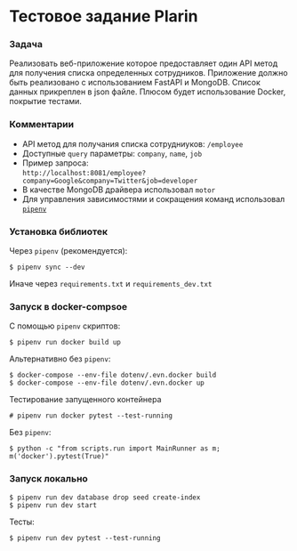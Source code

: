 # Тестовое задание Plarin

### Задача 
Реализовать веб-приложение которое предоставляет один API метод для получения списка определенных сотрудников. Приложение должно быть реализовано с использованием FastAPI и MongoDB.
Список данных прикреплен в json файле.
Плюсом будет использование Docker, покрытие тестами.

### Комментарии
* API метод для получания списка сотрудниуков: `/employee` 
* Доступные `query` параметры: `company`, `name`, `job`
* Пример запроса:    
`http://localhost:8081/employee?company=Google&company=Twitter&job=developer`   
* В качестве MongoDB драйвера использовал `motor`
* Для управления зависимостями и сокращения команд использовал [`pipenv`](https://github.com/pypa/pipenv)
### Установка библиотек
Через `pipenv` (рекомендуется):
```
$ pipenv sync --dev
```
Иначе через `requirements.txt` и `requirements_dev.txt`

### Запуск в docker-compsoe
С помощью `pipenv` скриптов:
```
$ pipenv run docker build up
```
Альтернативно без `pipenv`:
```
$ docker-compose --env-file dotenv/.evn.docker build
$ docker-compose --env-file dotenv/.evn.docker up
```
Тестирование запущенного контейнера
```
# pipenv run docker pytest --test-running
```
Без `pipenv`:
```
$ python -c "from scripts.run import MainRunner as m; m('docker').pytest(True)"
```
### Запуск локально
```
$ pipenv run dev database drop seed create-index
$ pipenv run dev start
```
Тесты:
```
$ pipenv run dev pytest --test-running
```
